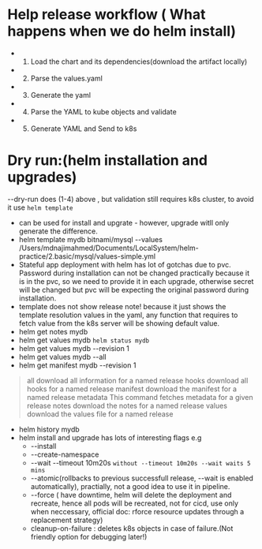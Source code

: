 # Help release workflow ( What happens when we do helm install)
- 1. Load the chart and its dependencies(download the artifact locally)
- 2. Parse the values.yaml
- 3. Generate the yaml
- 4. Parse the YAML to kube objects and validate
- 5. Generate YAML and Send to k8s

# Dry run:(helm installation and upgrades)
--dry-run does (1-4) above , but validation still requires k8s cluster, to avoid it use `helm template`
- can be used for install and upgrate - however, upgrade witll only generate the difference.
- helm template mydb bitnami/mysql --values /Users/mdnajimahmed/Documents/LocalSystem/helm-practice/2.basic/mysql/values-simple.yml 
- Stateful app deployment with helm has lot of gotchas due to pvc. Password during installation can not be changed practically because it is in the pvc, so we need to provide it in each upgrade, otherwise secret will be changed but pvc will be expecting the original password during installation.
- template does not show release note! because it just shows the template resolution values in the yaml, any function that requires to fetch value from the k8s server will be showing default value.
- helm get notes mydb
- helm get values mydb `helm status mydb`
-  helm get values mydb --revision 1
- helm get values mydb --all
- helm get manifest mydb --revision 1

>all         download all information for a named release
>hooks       download all hooks for a named release
>manifest    download the manifest for a named release
>metadata    This command fetches metadata for a given release
>notes       download the notes for a named release
>values      download the values file for a named release

- helm history mydb
- helm install and upgrade has lots of interesting flags e.g
    - --install
    - --create-namespace
    - --wait --timeout 10m20s `without --timeout 10m20s --wait waits 5 mins`
    - --atomic(rollbacks to previous successfull release, --wait is enabled automatically), practially, not a good idea to use it in pipeline.
    - --force ( have downtime, helm will delete the deployment and recreate, hence all pods will be recreated, not for cicd, use only when neccessary, official doc: rforce resource updates through a replacement strategy)
    - cleanup-on-failure : deletes k8s objects in case of failure.(Not friendly option for debugging later!)